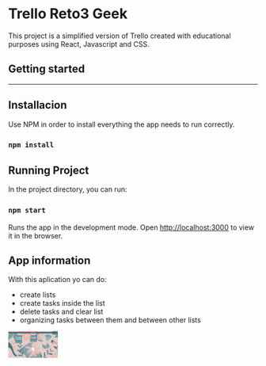 # Trello Reto3 Geek

This project is a simplified version of Trello created with educational purposes using React, Javascript and CSS.

## Getting started
-------------------

## Installacion

Use NPM in order to install everything the app needs to run correctly.

### `npm install`

## Running Project

In the project directory, you can run:

### `npm start`

Runs the app in the development mode.
Open [http://localhost:3000](http://localhost:3000) to view it in the browser.

## App information

With this aplication yo can do:
- create lists
- create tasks inside the list
- delete tasks and clear list
- organizing tasks between them and between other lists

<img src='./img/readme/inicio.png' width='100'>






